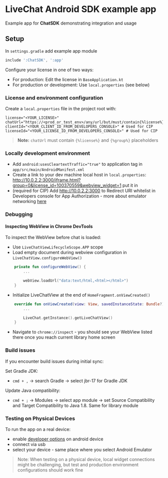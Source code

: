 LiveChat Android SDK example app
===============

Example app for **ChatSDK** demonstrating integration and usage

## Setup

In `settings.gradle` add example app module 
```gradle
include ':ChatSDK', ':app'
```

Configure your license in one of two ways:
* For production: Edit the license in `BaseApplication.kt`
* For production or development: Use `local.properties` (see below)

### License and environment configuration

Create a `local.properties` file in the project root with:

```
license="<YOUR_LICENSE>"
chatUrl="https://<prod_or_test_env>/any/url/but/must/contain{%license%}and{%group%}placeholders"
clientId="<YOUR_CLIENT_ID_FROM_DEVELOPERS_CONSOLE>" # Used for CIP
licenseId="<YOUR_LICENSE_ID_FROM_DEVELOPERS_CONSOLE>" # Used for CIP
```

> **Note:** `chatUrl` must contain `{%license%}` and `{%group%}` placeholders

### Locally development environment

* Add `android:usesCleartextTraffic="true"` to application tag in `app/src/main/AndroidManifest.xml`
* Create a link to your dev machine local host in `local.properties`: 
http://10.0.2.2:3000/iframe.html?group=0&license_id=100370559&webview_widget=1 put it in
* (required for CIP) Add http://10.0.2.2:3000 to Redirect URI whitelist in Developers console for App
  Authorization - more about emulator networking [here](https://developer.android.com/studio/run/emulator-networking)

### Debugging

#### Inspecting WebView in Chrome DevTools

To inspect the WebView before chat is loaded:

* Use `LiveChatViewLifecycleScope.APP` scope
* Load empty document during webview configuration in `LiveChatView.configureWebView()` 
```kotlin
    private fun configureWebView() {
        ...

        webView.loadUrl("data:text/html,<html></html>")
    }
```
* Initialize LiveChatView at the end of `HomeFragment.onViewCreated()` 

```kotlin
    override fun onViewCreated(view: View, savedInstanceState: Bundle?) {
        ...

        LiveChat.getInstance().getLiveChatView()
    }
```
* Navigate to `chrome://inspect` - you should see your WebView listed there once you reach current library home screen

### Build issues

If you encounter build issues during initial sync:

Set Gradle JDK:
* `cmd + ,` → search Gradle → select jbr-17 for Gradle JDK

Update Java compatibility:
* `cmd + ;` -> Modules -> select app module -> set Source Compatibility and Target Compatibility to
  Java 1.8. Same for library module

### Testing on Physical Devices

To run the app on a real device:

* enable [developer options](https://developer.android.com/studio/debug/dev-options) on android device
* connect via usb
* select your device - same place where you select Android Emulator

> Note: When testing on a physical device, local widget connections might be challenging, but test and production environment configurations should work fine
